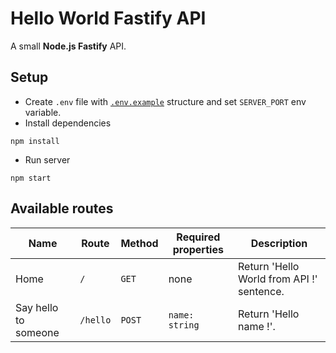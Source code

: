 # Hello World Fastify API

A small **Node.js Fastify** API.

## Setup

- Create `.env` file with [`.env.example`](.env.example) structure and set `SERVER_PORT` env variable.
- Install dependencies

```shell
npm install
```

- Run server
```shell
npm start
```

## Available routes

| Name                 | Route    | Method | Required properties | Description                               |
|----------------------|----------|--------|---------------------|-------------------------------------------|
| Home                 | `/`      | `GET`  | none                | Return 'Hello World from API !' sentence. |
| Say hello to someone | `/hello` | `POST` | `name: string`      | Return 'Hello name !'.                    |
